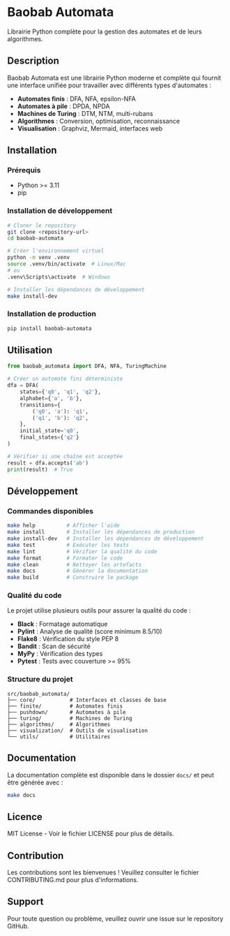 # Baobab Automata

Librairie Python complète pour la gestion des automates et de leurs algorithmes.

## Description

Baobab Automata est une librairie Python moderne et complète qui fournit une interface unifiée pour travailler avec différents types d'automates :

- **Automates finis** : DFA, NFA, epsilon-NFA
- **Automates à pile** : DPDA, NPDA
- **Machines de Turing** : DTM, NTM, multi-rubans
- **Algorithmes** : Conversion, optimisation, reconnaissance
- **Visualisation** : Graphviz, Mermaid, interfaces web

## Installation

### Prérequis

- Python >= 3.11
- pip

### Installation de développement

```bash
# Cloner le repository
git clone <repository-url>
cd baobab-automata

# Créer l'environnement virtuel
python -m venv .venv
source .venv/bin/activate  # Linux/Mac
# ou
.venv\Scripts\activate  # Windows

# Installer les dépendances de développement
make install-dev
```

### Installation de production

```bash
pip install baobab-automata
```

## Utilisation

```python
from baobab_automata import DFA, NFA, TuringMachine

# Créer un automate fini déterministe
dfa = DFA(
    states={'q0', 'q1', 'q2'},
    alphabet={'a', 'b'},
    transitions={
        ('q0', 'a'): 'q1',
        ('q1', 'b'): 'q2',
    },
    initial_state='q0',
    final_states={'q2'}
)

# Vérifier si une chaîne est acceptée
result = dfa.accepts('ab')
print(result)  # True
```

## Développement

### Commandes disponibles

```bash
make help          # Afficher l'aide
make install       # Installer les dépendances de production
make install-dev   # Installer les dépendances de développement
make test          # Exécuter les tests
make lint          # Vérifier la qualité du code
make format        # Formater le code
make clean         # Nettoyer les artefacts
make docs          # Générer la documentation
make build         # Construire le package
```

### Qualité du code

Le projet utilise plusieurs outils pour assurer la qualité du code :

- **Black** : Formatage automatique
- **Pylint** : Analyse de qualité (score minimum 8.5/10)
- **Flake8** : Vérification du style PEP 8
- **Bandit** : Scan de sécurité
- **MyPy** : Vérification des types
- **Pytest** : Tests avec couverture >= 95%

### Structure du projet

```
src/baobab_automata/
├── core/           # Interfaces et classes de base
├── finite/         # Automates finis
├── pushdown/       # Automates à pile
├── turing/         # Machines de Turing
├── algorithms/     # Algorithmes
├── visualization/  # Outils de visualisation
└── utils/          # Utilitaires
```

## Documentation

La documentation complète est disponible dans le dossier `docs/` et peut être générée avec :

```bash
make docs
```

## Licence

MIT License - Voir le fichier LICENSE pour plus de détails.

## Contribution

Les contributions sont les bienvenues ! Veuillez consulter le fichier CONTRIBUTING.md pour plus d'informations.

## Support

Pour toute question ou problème, veuillez ouvrir une issue sur le repository GitHub.